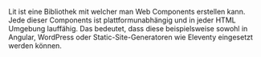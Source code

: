 Lit ist eine Bibliothek mit welcher man Web Components erstellen kann. Jede dieser Components ist plattformunabhängig und in jeder HTML Umgebung lauffähig. Das bedeutet, dass diese beispielsweise sowohl in Angular, WordPress oder Static-Site-Generatoren wie Eleventy eingesetzt werden können.
